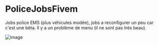 # PoliceJobsFivem
Jobs police EMS (plus véhicules modée), jobs a reconfigurer un peu car c'est une bêta. Il y a un problème de menu (il ne sont pas très beau).


![image](https://user-images.githubusercontent.com/106872254/172000663-14393350-9a27-45b3-8064-9f07478123cf.png)
